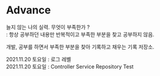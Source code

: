 # Advance 
 
늘지 않는 나의 실력. 무엇이 부족한가 ? <br>
: 항상 공부하던 내용만 반복적이고 부족한 부분을 찾고 공부하지 않음.

개발, 공부를 하면서 부족한 부분을 찾아 기록하고 채우는 기록 저장소.

2021.11.20 토요일 : 로그 레벨 <br>
2021.11.20 토요일 : Controller Service Repository Test <br>
